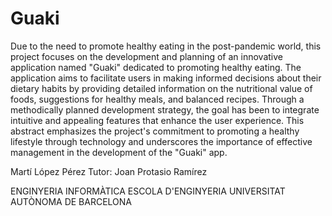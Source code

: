 # Guaki

Due to the need to promote healthy eating in the post-pandemic world, this project focuses on the development and planning of an innovative application named "Guaki" dedicated to promoting healthy eating. The application aims to facilitate users in making informed decisions about their dietary habits by providing detailed information on the nutritional value of foods, suggestions for healthy meals, and balanced recipes. Through a methodically planned development strategy, the goal has been to integrate intuitive and appealing features that enhance the user experience. This abstract emphasizes the project's commitment to promoting a healthy lifestyle through technology and underscores the importance of effective management in the development of the "Guaki" app.

Martí López Pérez
Tutor: Joan Protasio Ramírez

ENGINYERIA INFORMÀTICA
ESCOLA D'ENGINYERIA 
UNIVERSITAT AUTÒNOMA DE BARCELONA 
